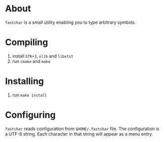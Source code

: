 # About
`fastchar` is a small utility enabling you to type arbitrary symbols.

# Compiling
1. install `GTK+3`, `xlib` and `libxtst`
2. run `cmake` and `make`

# Installing
1. run `make install`

# Configuring
`fastchar` reads configuration from `$HOME/.fastchar` file. The configuration is
a UTF-8 string. Each character in that string will appear as a menu entry.
